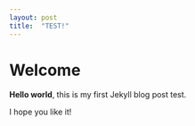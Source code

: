 ```yaml
---
layout: post
title:  "TEST!"
---
```


# Welcome

**Hello world**, this is my first Jekyll blog post test.

I hope you like it!
